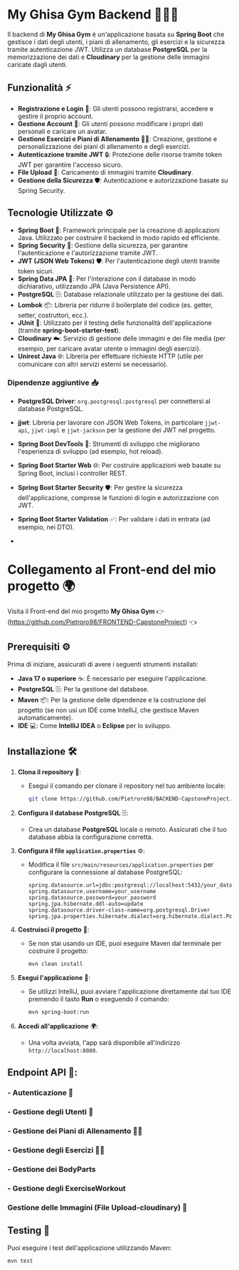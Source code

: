 # My Ghisa Gym Backend 💪🏋️‍♂️

Il backend di **My Ghisa Gym** è un'applicazione basata su **Spring Boot** che gestisce i dati degli utenti, i piani di allenamento, gli esercizi e la sicurezza tramite autenticazione JWT. Utilizza un database **PostgreSQL** per la memorizzazione dei dati e **Cloudinary** per la gestione delle immagini caricate dagli utenti.

## Funzionalità ⚡

- **Registrazione e Login** 🔑: Gli utenti possono registrarsi, accedere e gestire il proprio account.
- **Gestione Account** 👤: Gli utenti possono modificare i propri dati personali e caricare un avatar.
- **Gestione Esercizi e Piani di Allenamento** 🏋️‍♀️: Creazione, gestione e personalizzazione dei piani di allenamento e degli esercizi.
- **Autenticazione tramite JWT** 🔒: Protezione delle risorse tramite token JWT per garantire l'accesso sicuro.
- **File Upload** 📸: Caricamento di immagini tramite **Cloudinary**.
- **Gestione della Sicurezza** 🛡️: Autenticazione e autorizzazione basate su Spring Security.

## Tecnologie Utilizzate ⚙️

- **Spring Boot** 🚀: Framework principale per la creazione di applicazioni Java. Utilizzato per costruire il backend in modo rapido ed efficiente.
- **Spring Security** 🔐: Gestione della sicurezza, per garantire l'autenticazione e l'autorizzazione tramite JWT.
- **JWT (JSON Web Tokens)** 🛡️: Per l'autenticazione degli utenti tramite token sicuri.
- **Spring Data JPA** 📝: Per l'interazione con il database in modo dichiarativo, utilizzando JPA (Java Persistence API).
- **PostgreSQL** 🗄️: Database relazionale utilizzato per la gestione dei dati.
- **Lombok** 📦: Libreria per ridurre il boilerplate del codice (es. getter, setter, costruttori, ecc.).
- **JUnit** 🧪: Utilizzato per il testing delle funzionalità dell'applicazione (tramite **spring-boot-starter-test**).
- **Cloudinary** ☁️: Servizio di gestione delle immagini e dei file media (per esempio, per caricare avatar utente o immagini degli esercizi).
- **Unirest Java** 🌐: Libreria per effettuare richieste HTTP (utile per comunicare con altri servizi esterni se necessario).

### Dipendenze aggiuntive 📥

- **PostgreSQL Driver**: `org.postgresql:postgresql` per connettersi al database PostgreSQL.
- **jjwt**: Libreria per lavorare con JSON Web Tokens, in particolare `jjwt-api`, `jjwt-impl` e `jjwt-jackson` per la gestione dei JWT nel progetto.
- **Spring Boot DevTools** 🔄: Strumenti di sviluppo che migliorano l'esperienza di sviluppo (ad esempio, hot reload).
- **Spring Boot Starter Web** 🌐: Per costruire applicazioni web basate su Spring Boot, inclusi i controller REST.
- **Spring Boot Starter Security** 🛡️: Per gestire la sicurezza dell'applicazione, comprese le funzioni di login e autorizzazione con JWT.
- **Spring Boot Starter Validation** ✅: Per validare i dati in entrata (ad esempio, nei DTO).

- 
# Collegamento al Front-end del mio progetto 🌍
Visita il Front-end del mio progetto **My Ghisa Gym**
👉 (https://github.com/Pietroro98/FRONTEND-CapstoneProject) 👈


## Prerequisiti ⚙️

Prima di iniziare, assicurati di avere i seguenti strumenti installati:

- **Java 17 o superiore** ☕: È necessario per eseguire l'applicazione.
- **PostgreSQL** 🗄️: Per la gestione del database.
- **Maven** 📦: Per la gestione delle dipendenze e la costruzione del progetto (se non usi un IDE come IntelliJ, che gestisce Maven automaticamente).
- **IDE** 💻: Come **IntelliJ IDEA** o **Eclipse** per lo sviluppo.

## Installazione 🛠️

1. **Clona il repository** 📂:
   - Esegui il comando per clonare il repository nel tuo ambiente locale:
     ```bash
     git clone https://github.com/Pietroro98/BACKEND-CapstoneProject.git
     ```

2. **Configura il database PostgreSQL** 🗄️:
   - Crea un database **PostgreSQL** locale o remoto. Assicurati che il tuo database abbia la configurazione corretta.

3. **Configura il file `application.properties`** ⚙️:
   - Modifica il file `src/main/resources/application.properties` per configurare la connessione al database PostgreSQL:
     ```properties
     spring.datasource.url=jdbc:postgresql://localhost:5432/your_database_name
     spring.datasource.username=your_username
     spring.datasource.password=your_password
     spring.jpa.hibernate.ddl-auto=update
     spring.datasource.driver-class-name=org.postgresql.Driver
     spring.jpa.properties.hibernate.dialect=org.hibernate.dialect.PostgreSQLDialect
     ```

4. **Costruisci il progetto** 🔨:
   - Se non stai usando un IDE, puoi eseguire Maven dal terminale per costruire il progetto:
     ```bash
     mvn clean install
     ```

5. **Esegui l'applicazione** 🚀:
   - Se utilizzi IntelliJ, puoi avviare l'applicazione direttamente dal tuo IDE premendo il tasto **Run** o eseguendo il comando:
     ```bash
     mvn spring-boot:run
     ```

6. **Accedi all'applicazione** 🌍:
   - Una volta avviata, l'app sarà disponibile all'indirizzo `http://localhost:8080`.

## Endpoint API 📡:

### - Autenticazione 🔑
### - Gestione degli Utenti 👤
### - Gestione dei Piani di Allenamento 🏋️‍♀️
### - Gestione degli Esercizi 🏋️‍♂️
### - Gestione dei BodyParts
### - Gestione degli ExerciseWorkout
### Gestione delle Immagini (File Upload-cloudinary) 📸
## Testing 🧪

Puoi eseguire i test dell'applicazione utilizzando Maven:

```bash
mvn test
